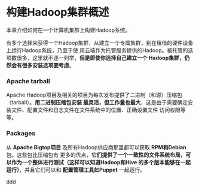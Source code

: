 构建Hadoop集群概述
=================================================================================
本章介绍如何在一个计算机集群上构建Hadoop系统。

有多个选择来获得一个Hadoop集群，从建立一个专属集群，到在租借的硬件设备上运行Hadoop系统，乃至于使
用云端作为托管服务提供的Hadoop。被托管的选项数很多，这里就不逐一列举，**但是即使你选择自己建立一个
Hadoop集群，仍然会有很多安装选项要考虑**。

### Apache tarball
Apache Hadoop项目及相关的项目为每次发布提供了二进制（和源）压缩包（tarball）。**用二进制压缩包安装
最灵活，但工作量也最大**，这是由于需要确定安装文件、配置文件和日志文件在文件系统中的位置、正确设置文件
访问权限等等。

### Packages
从 **Apache Bigtop项目** 及所有Hadoop供应商那里都可以获取 **RPM和Debian** 包。这些包比压缩包有
更多的优点，**它们提供了一个一致性的文件系统布局，可以作为一个整体进行测试（这样可以知道Hadoop和Hive
的多个版本能够在一起运行）**，并且它们可以和 **配置管理工具如Puppet** 一起运行。




















































ddd
